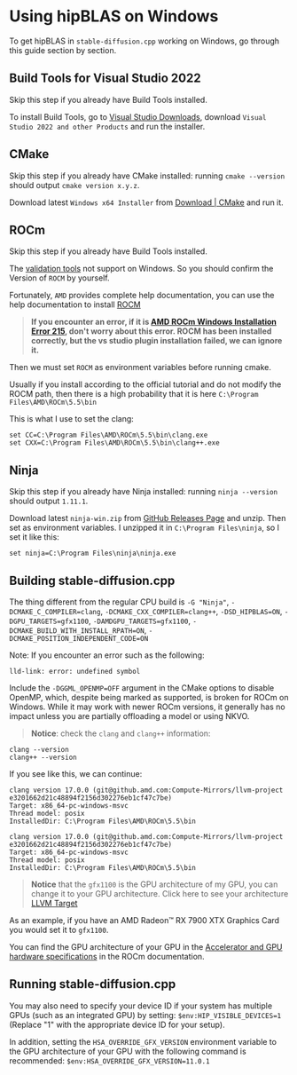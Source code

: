 # Using hipBLAS on Windows

To get hipBLAS in `stable-diffusion.cpp` working on Windows, go through this guide section by section.

## Build Tools for Visual Studio 2022

Skip this step if you already have Build Tools installed.

To install Build Tools, go to [Visual Studio Downloads](https://visualstudio.microsoft.com/vs/), download `Visual Studio 2022 and other Products` and run the installer.

## CMake

Skip this step if you already have CMake installed: running `cmake --version` should output `cmake version x.y.z`.

Download latest `Windows x64 Installer` from [Download | CMake](https://cmake.org/download/) and run it.

## ROCm

Skip this step if you already have Build Tools installed.

The [validation tools](https://rocm.docs.amd.com/en/latest/reference/validation_tools.html) not support on Windows. So you should confirm the Version of `ROCM` by yourself.

Fortunately, `AMD` provides complete help documentation, you can use the help documentation to install [ROCM](https://rocm.docs.amd.com/en/latest/deploy/windows/quick_start.html)

> **If you encounter an error, if it is [AMD ROCm Windows Installation Error 215](https://github.com/RadeonOpenCompute/ROCm/issues/2363), don't worry about this error. ROCM has been installed correctly, but the vs studio plugin installation failed, we can ignore it.**

Then we must set `ROCM` as environment variables before running cmake.

Usually if you install according to the official tutorial and do not modify the ROCM path, then there is a high probability that it is here `C:\Program Files\AMD\ROCm\5.5\bin`

This is what I use to set the clang:

```Commandline
set CC=C:\Program Files\AMD\ROCm\5.5\bin\clang.exe
set CXX=C:\Program Files\AMD\ROCm\5.5\bin\clang++.exe
```

## Ninja

Skip this step if you already have Ninja installed: running `ninja --version` should output `1.11.1`.

Download latest `ninja-win.zip` from [GitHub Releases Page](https://github.com/ninja-build/ninja/releases/tag/v1.11.1) and unzip. Then set as environment variables. I unzipped it in `C:\Program Files\ninja`, so I set it like this:

```Commandline
set ninja=C:\Program Files\ninja\ninja.exe
```

## Building stable-diffusion.cpp

The thing different from the regular CPU build is `-G "Ninja"`, `-DCMAKE_C_COMPILER=clang`, `-DCMAKE_CXX_COMPILER=clang++`, `-DSD_HIPBLAS=ON`, `-DGPU_TARGETS=gfx1100`, `-DAMDGPU_TARGETS=gfx1100`, `-DCMAKE_BUILD_WITH_INSTALL_RPATH=ON`, `-DCMAKE_POSITION_INDEPENDENT_CODE=ON`

Note:
If you encounter an error such as the following:

```Commandline
lld-link: error: undefined symbol
```

Include the `-DGGML_OPENMP=OFF` argument in the CMake options to disable OpenMP, which, despite being marked as supported, is broken for ROCm on Windows. While it may work with newer ROCm versions, it generally has no impact unless you are partially offloading a model or using NKVO.

> **Notice**: check the `clang` and `clang++` information:

```Commandline
clang --version
clang++ --version
```

If you see like this, we can continue:

```
clang version 17.0.0 (git@github.amd.com:Compute-Mirrors/llvm-project e3201662d21c48894f2156d302276eb1cf47c7be)
Target: x86_64-pc-windows-msvc
Thread model: posix
InstalledDir: C:\Program Files\AMD\ROCm\5.5\bin
```

```
clang version 17.0.0 (git@github.amd.com:Compute-Mirrors/llvm-project e3201662d21c48894f2156d302276eb1cf47c7be)
Target: x86_64-pc-windows-msvc
Thread model: posix
InstalledDir: C:\Program Files\AMD\ROCm\5.5\bin
```

> **Notice** that the `gfx1100` is the GPU architecture of my GPU, you can change it to your GPU architecture. Click here to see your architecture [LLVM Target](https://rocm.docs.amd.com/en/latest/release/windows_support.html#windows-supported-gpus)

As an example, if you have an AMD Radeon™ RX 7900 XTX Graphics Card you would set it to `gfx1100`.

You can find the GPU architecture of your GPU in the [Accelerator and GPU hardware specifications](https://rocm.docs.amd.com/en/latest/reference/gpu-arch-specs.html) in the ROCm documentation.

## Running stable-diffusion.cpp

You may also need to specify your device ID if your system has multiple GPUs (such as an integrated GPU) by setting: `$env:HIP_VISIBLE_DEVICES=1` (Replace "1" with the appropriate device ID for your setup).

In addition, setting the `HSA_OVERRIDE_GFX_VERSION` environment variable to the GPU architecture of your GPU with the following command is recommended: `$env:HSA_OVERRIDE_GFX_VERSION=11.0.1`
